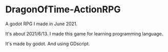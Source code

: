 # DragonOfTime-ActionRPG
A godot RPG I made in June 2021.

It's about 2021/6/13. I made this game for learning programming language.

It's made by godot. And using GDscript.
